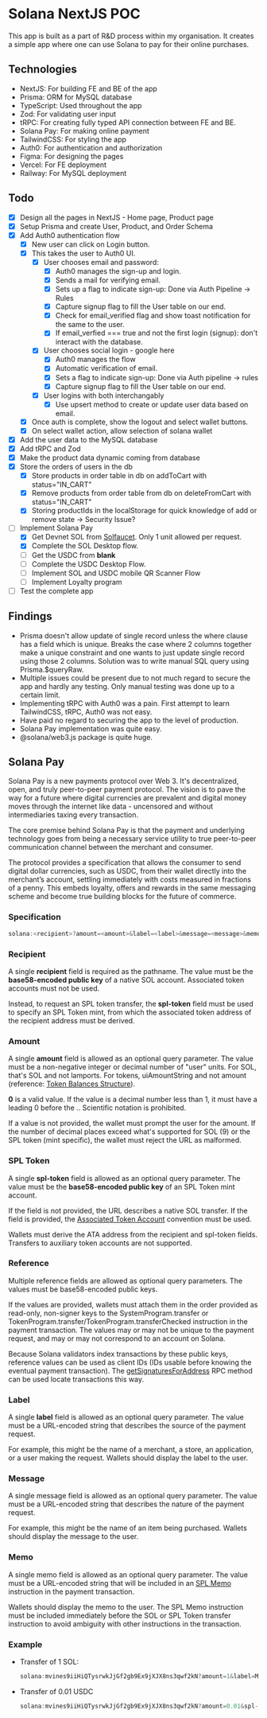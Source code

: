 # Solana NextJS POC

This app is built as a part of R&D process within my organisation. It creates a simple app where one can use Solana to
pay for their online purchases.

## Technologies

- NextJS: For building FE and BE of the app
- Prisma: ORM for MySQL database
- TypeScript: Used throughout the app
- Zod: For validating user input
- tRPC: For creating fully typed API connection between FE and BE.
- Solana Pay: For making online payment
- TailwindCSS: For styling the app
- Auth0: For authentication and authorization
- Figma: For designing the pages
- Vercel: For FE deployment
- Railway: For MySQL deployment

## Todo

- [x] Design all the pages in NextJS - Home page, Product page
- [x] Setup Prisma and create User, Product, and Order Schema
- [x] Add Auth0 authentication flow
  - [x] New user can click on Login button.
  - [x] This takes the user to Auth0 UI.
    - [x] User chooses email and password:
      - [x] Auth0 manages the sign-up and login.
      - [x] Sends a mail for verifying email.
      - [x] Sets up a flag to indicate sign-up: Done via Auth Pipeline -> Rules
      - [x] Capture signup flag to fill the User table on our end.
      - [x] Check for email_verified flag and show toast notification for the same to the user.
      - [x] If email_verfied === true and not the first login (signup): don't interact with the database.
    - [x] User chooses social login - google here
      - [x] Auth0 manages the flow
      - [x] Automatic verification of email.
      - [x] Sets a flag to indicate sign-up: Done via Auth pipeline -> rules
      - [x] Capture signup flag to fill the User table on our end.
    - [x] User logins with both interchangably
      - [x] Use upsert method to create or update user data based on email.
  - [x] Once auth is complete, show the logout and select wallet buttons.
  - [x] On select wallet action, allow selection of solana wallet
- [x] Add the user data to the MySQL database
- [x] Add tRPC and Zod
- [x] Make the product data dynamic coming from database
- [x] Store the orders of users in the db
  - [x] Store products in order table in db on addToCart with status="IN_CART"
  - [x] Remove products from order table from db on deleteFromCart with status="IN_CART"
  - [x] Storing productIds in the localStorage for quick knowledge of add or remove state -> Security Issue?
- [ ] Implement Solana Pay
  - [x] Get Devnet SOL from [Solfaucet](https://solfaucet.com/). Only 1 unit allowed per request.
  - [x] Complete the SOL Desktop flow.
  - [ ] Get the USDC from **blank**
  - [ ] Complete the USDC Desktop Flow.
  - [ ] Implement SOL and USDC mobile QR Scanner Flow
  - [ ] Implement Loyalty program
- [ ] Test the complete app

## Findings

- Prisma doesn't allow update of single record unless the where clause has a field which is unique. Breaks the case where 2 columns together make a unique constraint and one wants to just update single record using those 2 columns. Solution was to write manual SQL query using Prisma.$queryRaw.
- Multiple issues could be present due to not much regard to secure the app and hardly any testing. Only manual testing was done up to a certain limit.
- Implementing tRPC with Auth0 was a pain. First attempt to learn TailwindCSS, tRPC, Auth0 was not easy.
- Have paid no regard to securing the app to the level of production.
- Solana Pay implementation was quite easy.
- @solana/web3.js package is quite huge.

## Solana Pay

Solana Pay is a new payments protocol over Web 3. It's decentralized, open, and truly peer-to-peer payment protocol. The vision is to pave the way for a future where digital currencies are prevalent and digital money moves through the internet like data - uncensored and without intermediaries taxing every transaction.

The core premise behind Solana Pay is that the payment and underlying technology goes from being a necessary service utility to true peer-to-peer communication channel between the merchant and consumer.

The protocol provides a specification that allows the consumer to send digital dollar currencies, such as USDC, from their wallet directly into the merchant’s account, settling immediately with costs measured in fractions of a penny. This embeds loyalty, offers and rewards in the same messaging scheme and become true building blocks for the future of commerce.

### Specification

```js
solana:<recipient>?amount=<amount>&label=<label>&message=<message>&memo=<memo>&reference=<reference>
```

### Recipient

A single **recipient** field is required as the pathname. The value must be the **base58-encoded public key** of a native SOL account. Associated token accounts must not be used.

Instead, to request an SPL token transfer, the **spl-token** field must be used to specify an SPL Token mint, from which the associated token address of the recipient address must be derived.

### Amount

A single **amount** field is allowed as an optional query parameter. The value must be a non-negative integer or decimal number of "user" units. For SOL, that's SOL and not lamports. For tokens, uiAmountString and not amount (reference: [Token Balances Structure](https://docs.solana.com/developing/clients/jsonrpc-api#token-balances-structure)).

**0** is a valid value. If the value is a decimal number less than 1, it must have a leading 0 before the .. Scientific notation is prohibited.

If a value is not provided, the wallet must prompt the user for the amount. If the number of decimal places exceed what's supported for SOL (9) or the SPL token (mint specific), the wallet must reject the URL as malformed.

### SPL Token

A single **spl-token** field is allowed as an optional query parameter. The value must be the **base58-encoded public key** of an SPL Token mint account.

If the field is not provided, the URL describes a native SOL transfer. If the field is provided, the [Associated Token Account](https://spl.solana.com/associated-token-account) convention must be used.

Wallets must derive the ATA address from the recipient and spl-token fields. Transfers to auxiliary token accounts are not supported.

### Reference

Multiple reference fields are allowed as optional query parameters. The values must be base58-encoded public keys.

If the values are provided, wallets must attach them in the order provided as read-only, non-signer keys to the SystemProgram.transfer or TokenProgram.transfer/TokenProgram.transferChecked instruction in the payment transaction. The values may or may not be unique to the payment request, and may or may not correspond to an account on Solana.

Because Solana validators index transactions by these public keys, reference values can be used as client IDs (IDs usable before knowing the eventual payment transaction). The [getSignaturesForAddress](https://docs.solana.com/developing/clients/jsonrpc-api#getsignaturesforaddress) RPC method can be used locate transactions this way.

### Label

A single **label** field is allowed as an optional query parameter. The value must be a URL-encoded string that describes the source of the payment request.

For example, this might be the name of a merchant, a store, an application, or a user making the request. Wallets should display the label to the user.

### Message

A single message field is allowed as an optional query parameter. The value must be a URL-encoded string that describes the nature of the payment request.

For example, this might be the name of an item being purchased. Wallets should display the message to the user.

### Memo

A single memo field is allowed as an optional query parameter. The value must be a URL-encoded string that will be included in an [SPL Memo](https://spl.solana.com/memo) instruction in the payment transaction.

Wallets should display the memo to the user. The SPL Memo instruction must be included immediately before the SOL or SPL Token transfer instruction to avoid ambiguity with other instructions in the transaction.

### Example

- Transfer of 1 SOL:

  ```js
  solana:mvines9iiHiQTysrwkJjGf2gb9Ex9jXJX8ns3qwf2kN?amount=1&label=Michael&message=Thanks%20for%20all%20the%20fish&memo=OrderId1234
  ```

- Transfer of 0.01 USDC
  ```js
  solana:mvines9iiHiQTysrwkJjGf2gb9Ex9jXJX8ns3qwf2kN?amount=0.01&spl-token=EPjFWdd5AufqSSqeM2qN1xzybapC8G4wEGGkZwyTDt1v&label=Michael&message=Thanks%20for%20all%20the%20fish&memo=OrderId5678
  ```
